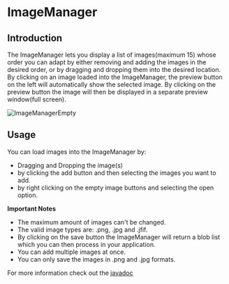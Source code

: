  # ImageManager

 ## Introduction
 The ImageManager lets you display a list of images(maximum 15) whose order you can adapt by either removing and adding the images in the desired order, or by dragging and dropping them into the desired location.
 By clicking on an image loaded into the ImageManager, the preview button on the left will automatically show the selected image.
 By clicking on the preview button the image will then be displayed in a separate preview window(full screen).
 
![ImageManagerEmpty](https://raw.githubusercontent.com/BBj-Plugins/ImageManager/master/docs/screenshots/ImageManagerExampleInsert1.jpg)

 ## Usage 
 You can load images into the ImageManager by:
 - Dragging and Dropping the image(s) 
 - by clicking the add button and then selecting the images you want to add.
 - by right clicking on the empty image buttons and selecting the open option.


**Important Notes**
- The maximum amount of images can't be changed.
- The valid image types are: .png, .jpg and .jfif.
- By clicking on the save button the ImageManager will return a blob list which you can then process in your application.
- You can add multiple images at once.
- You can only save the images in .png and .jpg formats. 

For more information check out the [javadoc](https://bbj-plugins.github.io/ImageManager/javadoc/)
 

 
 
